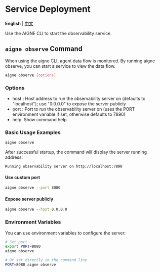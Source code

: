 # Service Deployment

**English** | [中文](observability.zh.md)

Use the AIGNE CLI to start the observability service.

## `aigne observe` Command

When using the aigne CLI, agent data flow is monitored. By running aigne observe, you can start a service to view the data flow.

```bash
aigne observe [options]
```

### Options

- host <host>: Host address to run the observability server on (defaults to "localhost"); use "0.0.0.0" to expose the server publicly
- port <port>: Port to run the observability server on (uses the PORT environment variable if set, otherwise defaults to 7890)
- help: Show command help

### Basic Usage Examples

```bash
aigne observe
```

After successful startup, the command will display the server running address:

```
Running observability server on http://localhost:7890
```

#### Use custom port

```bash
aigne observe --port 8080
```

#### Expose server publicly

```bash
aigne observe --host 0.0.0.0
```

### Environment Variables

You can use environment variables to configure the server:

```bash
# Set port
export PORT=8080
aigne observe

# Or set directly in the command line
PORT=8080 aigne observe
```
